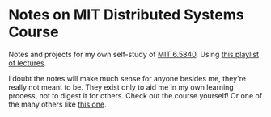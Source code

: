 # Notes on MIT Distributed Systems Course

Notes and projects for my own self-study of [MIT 6.5840](https://pdos.csail.mit.edu/6.824/). Using [this playlist of lectures](https://youtu.be/cQP8WApzIQQ?si=8ELRjd_hk1mRY1OZ).

I doubt the notes will make much sense for anyone besides me, they're really not meant to be. They exist only to aid me in my own learning process, not to digest it for others. Check out the course yourself! Or one of the many others like [this one](https://www.distributedsystemscourse.com/).
